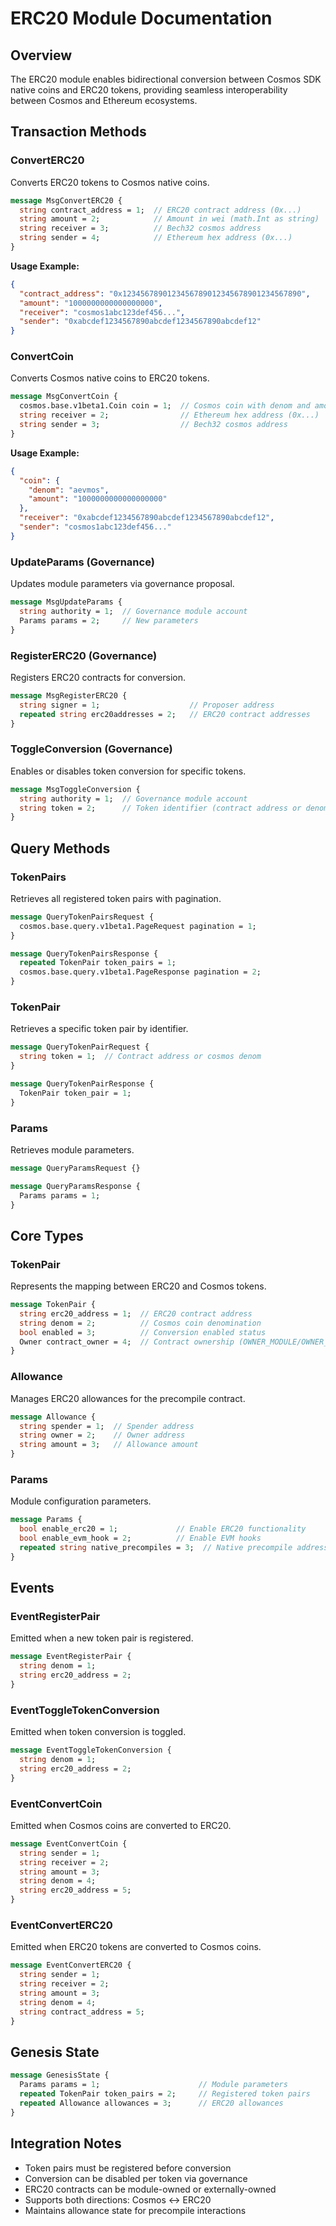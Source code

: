 # ERC20 Module Documentation

## Overview
The ERC20 module enables bidirectional conversion between Cosmos SDK native coins and ERC20 tokens, providing seamless interoperability between Cosmos and Ethereum ecosystems.

## Transaction Methods

### ConvertERC20
Converts ERC20 tokens to Cosmos native coins.

```protobuf
message MsgConvertERC20 {
  string contract_address = 1;  // ERC20 contract address (0x...)
  string amount = 2;            // Amount in wei (math.Int as string)
  string receiver = 3;          // Bech32 cosmos address
  string sender = 4;            // Ethereum hex address (0x...)
}
```

**Usage Example:**
```json
{
  "contract_address": "0x1234567890123456789012345678901234567890",
  "amount": "1000000000000000000",
  "receiver": "cosmos1abc123def456...",
  "sender": "0xabcdef1234567890abcdef1234567890abcdef12"
}
```

### ConvertCoin
Converts Cosmos native coins to ERC20 tokens.

```protobuf
message MsgConvertCoin {
  cosmos.base.v1beta1.Coin coin = 1;  // Cosmos coin with denom and amount
  string receiver = 2;                // Ethereum hex address (0x...)
  string sender = 3;                  // Bech32 cosmos address
}
```

**Usage Example:**
```json
{
  "coin": {
    "denom": "aevmos",
    "amount": "1000000000000000000"
  },
  "receiver": "0xabcdef1234567890abcdef1234567890abcdef12",
  "sender": "cosmos1abc123def456..."
}
```

### UpdateParams (Governance)
Updates module parameters via governance proposal.

```protobuf
message MsgUpdateParams {
  string authority = 1;  // Governance module account
  Params params = 2;     // New parameters
}
```

### RegisterERC20 (Governance)
Registers ERC20 contracts for conversion.

```protobuf
message MsgRegisterERC20 {
  string signer = 1;                    // Proposer address
  repeated string erc20addresses = 2;   // ERC20 contract addresses
}
```

### ToggleConversion (Governance)
Enables or disables token conversion for specific tokens.

```protobuf
message MsgToggleConversion {
  string authority = 1;  // Governance module account
  string token = 2;      // Token identifier (contract address or denom)
}
```

## Query Methods

### TokenPairs
Retrieves all registered token pairs with pagination.

```protobuf
message QueryTokenPairsRequest {
  cosmos.base.query.v1beta1.PageRequest pagination = 1;
}

message QueryTokenPairsResponse {
  repeated TokenPair token_pairs = 1;
  cosmos.base.query.v1beta1.PageResponse pagination = 2;
}
```

### TokenPair
Retrieves a specific token pair by identifier.

```protobuf
message QueryTokenPairRequest {
  string token = 1;  // Contract address or cosmos denom
}

message QueryTokenPairResponse {
  TokenPair token_pair = 1;
}
```

### Params
Retrieves module parameters.

```protobuf
message QueryParamsRequest {}

message QueryParamsResponse {
  Params params = 1;
}
```

## Core Types

### TokenPair
Represents the mapping between ERC20 and Cosmos tokens.

```protobuf
message TokenPair {
  string erc20_address = 1;  // ERC20 contract address
  string denom = 2;          // Cosmos coin denomination
  bool enabled = 3;          // Conversion enabled status
  Owner contract_owner = 4;  // Contract ownership (OWNER_MODULE/OWNER_EXTERNAL)
}
```

### Allowance
Manages ERC20 allowances for the precompile contract.

```protobuf
message Allowance {
  string spender = 1;  // Spender address
  string owner = 2;    // Owner address  
  string amount = 3;   // Allowance amount
}
```

### Params
Module configuration parameters.

```protobuf
message Params {
  bool enable_erc20 = 1;             // Enable ERC20 functionality
  bool enable_evm_hook = 2;          // Enable EVM hooks
  repeated string native_precompiles = 3;  // Native precompile addresses
}
```

## Events

### EventRegisterPair
Emitted when a new token pair is registered.

```protobuf
message EventRegisterPair {
  string denom = 1;
  string erc20_address = 2;
}
```

### EventToggleTokenConversion
Emitted when token conversion is toggled.

```protobuf
message EventToggleTokenConversion {
  string denom = 1;
  string erc20_address = 2;
}
```

### EventConvertCoin
Emitted when Cosmos coins are converted to ERC20.

```protobuf
message EventConvertCoin {
  string sender = 1;
  string receiver = 2;
  string amount = 3;
  string denom = 4;
  string erc20_address = 5;
}
```

### EventConvertERC20
Emitted when ERC20 tokens are converted to Cosmos coins.

```protobuf
message EventConvertERC20 {
  string sender = 1;
  string receiver = 2;
  string amount = 3;
  string denom = 4;
  string contract_address = 5;
}
```

## Genesis State

```protobuf
message GenesisState {
  Params params = 1;                      // Module parameters
  repeated TokenPair token_pairs = 2;     // Registered token pairs
  repeated Allowance allowances = 3;      // ERC20 allowances
}
```

## Integration Notes

- Token pairs must be registered before conversion
- Conversion can be disabled per token via governance
- ERC20 contracts can be module-owned or externally-owned
- Supports both directions: Cosmos ↔ ERC20
- Maintains allowance state for precompile interactions